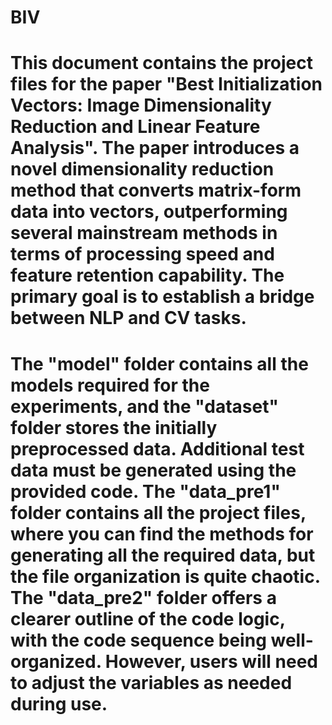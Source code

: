 # BIV
# This document contains the project files for the paper "Best Initialization Vectors: Image Dimensionality Reduction and Linear Feature Analysis". The paper introduces a novel dimensionality reduction method that converts matrix-form data into vectors, outperforming several mainstream methods in terms of processing speed and feature retention capability. The primary goal is to establish a bridge between NLP and CV tasks.

# The "model" folder contains all the models required for the experiments, and the "dataset" folder stores the initially preprocessed data. Additional test data must be generated using the provided code. The "data_pre1" folder contains all the project files, where you can find the methods for generating all the required data, but the file organization is quite chaotic. The "data_pre2" folder offers a clearer outline of the code logic, with the code sequence being well-organized. However, users will need to adjust the variables as needed during use.

